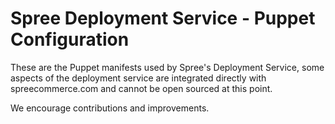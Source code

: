 Spree Deployment Service - Puppet Configuration
===============================================

These are the Puppet manifests used by Spree's Deployment Service, some aspects of the deployment service are integrated directly with spreecommerce.com and cannot be open sourced at this point.

We encourage contributions and improvements.
